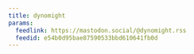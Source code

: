```yaml
---
title: dynomight
params:
  feedlink: https://mastodon.social/@dynomight.rss
  feedid: e54b0d95bae87590533bbd610641fb0d
---
```

